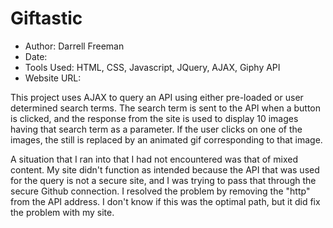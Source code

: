 # Giftastic

- Author:  Darrell Freeman
- Date:
- Tools Used:  HTML, CSS, Javascript, JQuery, AJAX, Giphy API
- Website URL:  

This project uses AJAX to query an API using either pre-loaded or user determined search terms.  The search term is sent to the API when a button is clicked, and the response from the site is used to display 10 images having that search term as a parameter.  If the user clicks on one of the images, the still is replaced by an animated gif corresponding to that image.  

A situation that I ran into that I had not encountered was that of mixed content.  My site didn't function as intended because the API that was used for the query is not a secure site, and I was trying to pass that through the secure Github connection.  I resolved the problem by removing the "http" from the API address.  I don't know if this was the optimal path, but it did fix the problem with my site.
